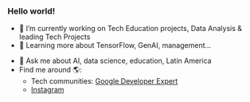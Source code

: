 <!-- ### Hi there 👋 -->

<!--
**leslysandra/leslysandra** is a ✨ _special_ ✨ repository because its `README.md` (this file) appears on your GitHub profile.
-->

<h3>Hello world!</h3>

- 🔭 I’m currently working on Tech Education projects, Data Analysis & leading Tech Projects
- 🌱 Learning more about TensorFlow, GenAI, management...
<!--  - 👯 I’m looking to collaborate on ...
- 🤔 I’m looking for help with ... -->
- 💬 Ask me about AI, data science, education, Latin America
- Find me around 🌎:
  * Tech communities: [Google Developer Expert](https://twitter.com/GoogleDevExpert)
  * [Instagram](https://www.instagram.com/leslysandra)

<!--
<h4>check my CODE INSPECTOR STATS! </h4>
<a href="https://frontend.code-inspector.com/public/user/github/leslysandra">
   <img src="https://code-inspector.com/public/badge/user/github/leslysandra" alt="code inspector badge" />
</a>
-->


<!--
- 📫 How to reach me:
- 😄 Pronouns: ...
- ⚡ Fun fact: ... -->


